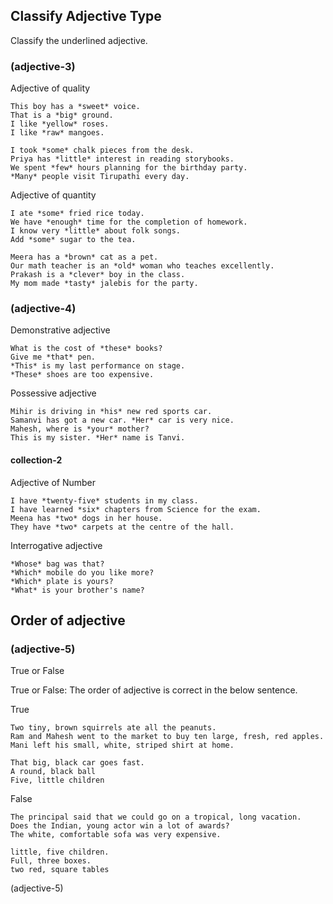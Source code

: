 ## Classify Adjective Type

Classify the underlined adjective.

### (adjective-3)

Adjective of quality

```
This boy has a *sweet* voice.
That is a *big* ground.
I like *yellow* roses.
I like *raw* mangoes.

I took *some* chalk pieces from the desk.
Priya has *little* interest in reading storybooks.
We spent *few* hours planning for the birthday party.
*Many* people visit Tirupathi every day.
```

Adjective of quantity

```
I ate *some* fried rice today.
We have *enough* time for the completion of homework.
I know very *little* about folk songs.
Add *some* sugar to the tea.

Meera has a *brown* cat as a pet.
Our math teacher is an *old* woman who teaches excellently.
Prakash is a *clever* boy in the class.
My mom made *tasty* jalebis for the party.
```

### (adjective-4)

Demonstrative adjective

```
What is the cost of *these* books?
Give me *that* pen.
*This* is my last performance on stage.
*These* shoes are too expensive.
```

Possessive adjective

```
Mihir is driving in *his* new red sports car.
Samanvi has got a new car. *Her* car is very nice.
Mahesh, where is *your* mother?
This is my sister. *Her* name is Tanvi.
```

#### collection-2

Adjective of Number

```
I have *twenty-five* students in my class.
I have learned *six* chapters from Science for the exam.
Meena has *two* dogs in her house.
They have *two* carpets at the centre of the hall.
```

Interrogative adjective

```
*Whose* bag was that?
*Which* mobile do you like more?
*Which* plate is yours?
*What* is your brother's name?
```

## Order of adjective

### (adjective-5)

True or False

True or False: The order of adjective is correct in the below sentence.

True

```
Two tiny, brown squirrels ate all the peanuts.
Ram and Mahesh went to the market to buy ten large, fresh, red apples.
Mani left his small, white, striped shirt at home.

That big, black car goes fast.
A round, black ball
Five, little children
```

False

```
The principal said that we could go on a tropical, long vacation.
Does the Indian, young actor win a lot of awards?
The white, comfortable sofa was very expensive.

little, five children.
Full, three boxes.
two red, square tables
```

(adjective-5)
